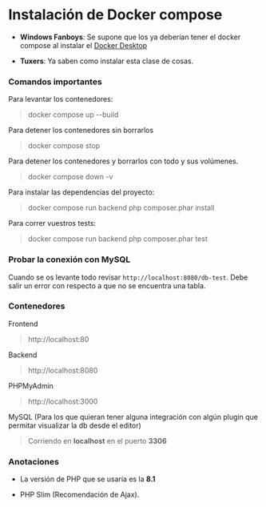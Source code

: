 # Instalación de Docker compose

- **Windows Fanboys**: Se supone que los ya deberían tener el docker compose al
  instalar el [Docker Desktop](https://docs.docker.com/compose/install/)

- **Tuxers**: Ya saben como instalar esta clase de cosas.

### Comandos importantes

Para levantar los contenedores:

> docker compose up --build

Para detener los contenedores sin borrarlos

> docker compose stop

Para detener los contenedores y borrarlos con todo y sus volúmenes.

> docker compose down -v

Para instalar las dependencias del proyecto:

> docker compose run backend php composer.phar install

Para correr vuestros tests:

> docker compose run backend php composer.phar test

### Probar la conexión con MySQL

Cuando se os levante todo revisar `http://localhost:8080/db-test`. Debe salir un
error con respecto a que no se encuentra una tabla.

### Contenedores

Frontend

> http://localhost:80

Backend

> http://localhost:8080

PHPMyAdmin

> http://localhost:3000

MySQL (Para los que quieran tener alguna integración con algún plugin que
permitar visualizar la db desde el editor)

> Corriendo en **localhost** en el puerto **3306**

### Anotaciones

- La versión de PHP que se usaría es la **8.1**

- PHP Slim (Recomendación de Ajax).
